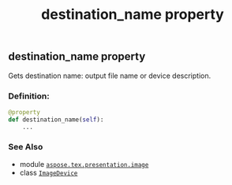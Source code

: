 ﻿---
title: destination_name property
second_title: Aspose.TeX for Python via .NET API References
description: 
type: docs
weight: 170
url: /python-net/aspose.tex.presentation.image/imagedevice/destination_name/
is_root: false
---

## destination_name property


Gets destination name: output file name or device description.
### Definition:
```python
@property
def destination_name(self):
    ...
```

### See Also
* module [`aspose.tex.presentation.image`](../../)
* class [`ImageDevice`](/tex/python-net/aspose.tex.presentation.image/imagedevice)
